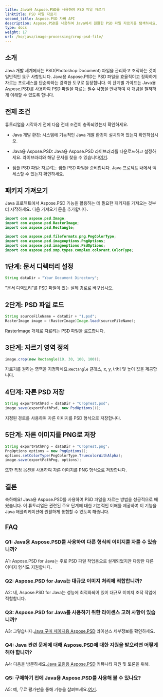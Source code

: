 ```yaml
---
title: Java용 Aspose.PSD를 사용하여 PSD 파일 자르기
linktitle: PSD 파일 자르기
second_title: Aspose.PSD 자바 API
description: Aspose.PSD를 사용하여 Java에서 원활한 PSD 파일 자르기를 탐색하세요. 이미지 조작 작업에 정밀도와 효율성을 손쉽게 통합하세요.
type: docs
weight: 17
url: /ko/java/image-processing/crop-psd-file/
---
```

## 소개

Java 개발 세계에서는 PSD(Photoshop Document) 파일을 관리하고 조작하는 것이 일반적인 요구 사항입니다. Java용 Aspose.PSD는 PSD 파일을 효율적이고 정확하게 자르는 프로세스를 단순화하는 강력한 도구로 등장합니다. 이 단계별 가이드는 Java용 Aspose.PSD를 사용하여 PSD 파일을 자르는 필수 사항을 안내하여 각 개념을 철저하게 이해할 수 있도록 합니다.

## 전제 조건

튜토리얼을 시작하기 전에 다음 전제 조건이 충족되었는지 확인하세요.

- Java 개발 환경: 시스템에 기능적인 Java 개발 환경이 설치되어 있는지 확인하십시오.

-  Java용 Aspose.PSD: Java용 Aspose.PSD 라이브러리를 다운로드하고 설정하세요. 라이브러리와 해당 문서를 찾을 수 있습니다[여기](https://reference.aspose.com/psd/java/).

- 샘플 PSD 파일: 자르려는 샘플 PSD 파일을 준비합니다. Java 프로젝트 내에서 액세스할 수 있는지 확인하세요.

## 패키지 가져오기

Java 프로젝트에서 Aspose.PSD 기능을 활용하는 데 필요한 패키지를 가져오는 것부터 시작하세요. 다음 가져오기 문을 추가합니다.

```java
import com.aspose.psd.Image;
import com.aspose.psd.RasterImage;
import com.aspose.psd.Rectangle;

import com.aspose.psd.fileformats.png.PngColorType;
import com.aspose.psd.imageoptions.PngOptions;
import com.aspose.psd.imageoptions.PsdOptions;
import com.aspose.psd.xmp.types.complex.colorant.ColorType;
```

## 1단계: 문서 디렉터리 설정

```java
String dataDir = "Your Document Directory";
```

"문서 디렉토리"를 PSD 파일이 있는 실제 경로로 바꾸십시오.

## 2단계: PSD 파일 로드

```java
String sourceFileName = dataDir + "1.psd";
RasterImage image = (RasterImage)Image.load(sourceFileName);
```

RasterImage 개체로 자르려는 PSD 파일을 로드합니다.

## 3단계: 자르기 영역 정의

```java
image.crop(new Rectangle(10, 30, 100, 100));
```

 자르기를 원하는 영역을 지정하세요.`Rectangle` 클래스, x, y, 너비 및 높이 값을 제공합니다.

## 4단계: 자른 PSD 저장

```java
String exportPathPsd = dataDir + "CropTest.psd";
image.save(exportPathPsd, new PsdOptions());
```

지정된 경로를 사용하여 자른 이미지를 PSD 형식으로 저장합니다.

## 5단계: 자른 이미지를 PNG로 저장

```java
String exportPathPng = dataDir + "CropTest.png";
PngOptions options = new PngOptions();
options.setColorType(PngColorType.TruecolorWithAlpha);
image.save(exportPathPng, options);
```

또한 특정 옵션을 사용하여 자른 이미지를 PNG 형식으로 저장합니다.

## 결론

축하해요! Java용 Aspose.PSD를 사용하여 PSD 파일을 자르는 방법을 성공적으로 배웠습니다. 이 튜토리얼은 관련된 주요 단계에 대한 기본적인 이해를 제공하여 이 기능을 Java 애플리케이션에 원활하게 통합할 수 있도록 해줍니다.

## FAQ

### Q1: Java용 Aspose.PSD를 사용하여 다른 형식의 이미지를 자를 수 있습니까?

A1: Aspose.PSD for Java는 주로 PSD 파일 작업용으로 설계되었지만 다양한 다른 이미지 형식도 지원합니다.

### Q2: Aspose.PSD for Java는 대규모 이미지 처리에 적합합니까?

A2: 네, Aspose.PSD for Java는 성능에 최적화되어 있어 대규모 이미지 조작 작업에 적합합니다.

### Q3: Aspose.PSD for Java를 사용하기 위한 라이센스 고려 사항이 있습니까?

 A3: 그렇습니다.[Java 구매 페이지용 Aspose.PSD](https://purchase.aspose.com/buy) 라이선스 세부정보를 확인하세요.

### Q4: Java 관련 문제에 대해 Aspose.PSD에 대한 지원을 받으려면 어떻게 해야 합니까?

 A4: 다음을 방문하세요.[Java 포럼용 Aspose.PSD](https://forum.aspose.com/c/psd/34) 커뮤니티 지원 및 토론을 위해.

### Q5: 구매하기 전에 Java용 Aspose.PSD를 사용해 볼 수 있나요?

 A5: 예, 무료 평가판을 통해 기능을 살펴보세요.[여기](https://releases.aspose.com/).